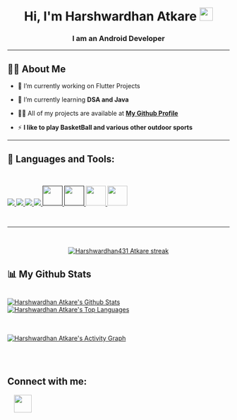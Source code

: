 <!-- <a href="#"><img width="100%" height="auto" src="" height="175px"/></a> -->

<h1 align="center">Hi, I'm Harshwardhan Atkare <img src="https://raw.githubusercontent.com/MartinHeinz/MartinHeinz/master/wave.gif" width="30px"></h1>
<h3 align="center">I am an Android Developer</h3>

<hr>

## 🙋‍♂️ About Me

- 🔭 I’m currently working on Flutter Projects 

- 🌱 I’m currently learning **DSA and Java**

- 👨‍💻 All of my projects are available at **[My Github Profile](https://github.com/Harshwardhan431)**

- ⚡ **I like to play BasketBall and various other outdoor sports**
<hr>

## 🚀 Languages and Tools:
<br>

<p align="left"> 
    <a href="https://www.java.com" target="_blank"> <img src="https://img.icons8.com/color/48/000000/java-coffee-cup-logo.png"/> </a>
    <a href="https://www.w3.org/html/" target="_blank"> <img src="https://img.icons8.com/color/48/000000/html-5.png"/> </a> 
    <a href="https://www.w3schools.com/css/" target="_blank"> <img src="https://img.icons8.com/color/48/000000/css3.png"/> </a>  
    <a href="https://www.python.org" target="_blank"> <img src="https://img.icons8.com/color/48/000000/python.png"/> </a>
    <a href="" target="_blank"> <img src="https://img.icons8.com/color/48/000000/c-plus-plus-logo.png" width="45" height="45"/> </a> 
    <a href="" target="_blank"><img src="https://img.icons8.com/color/48/000000/c-programming.png" width="45" height="45"/> </a>  
    <a href="https://flutter.dev/" target="_blank"><img src="https://img.icons8.com/color/48/000000/flutter.png" width="45" height="45"/> </a> 
    <a href="https://www.dartpad.dev/?null_safety=true" target="_blank"><img src="https://img.icons8.com/color/48/000000/dart.png" width="45" height="45"/> </a>

</p>


<br/>
<hr>
<br>
<p align="center">
    <a href="https://github.com/Harshwardhan431/github-readme-streak-stats">
        <img title="🔥 Get streak stats for your profile at git.io/streak-stats" alt="Harshwardhan431 Atkare streak" src="https://github-readme-streak-stats.herokuapp.com/?user=Harshwardhan431&theme=black-ice&hide_border=true&stroke=0000&background=060A0CD0"/>
    </a>
</p>

## 📊 My Github Stats

  <br/>
     <a href="https://github.com/Harshwardhan431/github-readme-stats"><img alt="Harshwardhan Atkare's Github Stats" src="https://github-readme-stats.vercel.app/api?username=Harshwardhan431&show_icons=true&count_private=true&theme=react&hide_border=true&bg_color=0D1117" /></a>
  <a href="https://github.com/Harshwardhan431/github-readme-stats"><img alt="Harshwardhan Atkare's Top Languages" src="https://github-readme-stats.vercel.app/api/top-langs/?username=Harshwardhan431&langs_count=8&count_private=true&layout=compact&theme=react&hide_border=true&bg_color=0D1117" /></a>
  <br/>



<br/>
<br/>

<a href="https://github.com/Harshwardhan431/github-readme-activity-graph"><img alt="Harshwardhan Atkare's Activity Graph" src="https://activity-graph.herokuapp.com/graph?username=Harshwardhan431&bg_color=0D1117&color=5BCDEC&line=5BCDEC&point=FFFFFF&hide_border=true" /></a>

<br/>
<br/>

## Connect with me:
<a href = "https://www.linkedin.com/in/harshwardhan-atkare-49a9961bb/"><img src="https://cdn-icons-png.flaticon.com/512/124/124011.png" hspace="15" width="40" height="40"/></a>


</p>
